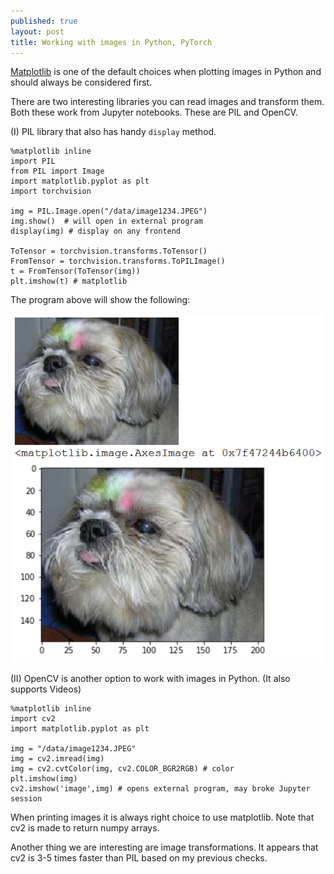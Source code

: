 ```yaml
---
published: true
layout: post
title: Working with images in Python, PyTorch
---
```


[Matplotlib](https://github.com/matplotlib/matplotlib) is one of the default choices when plotting images in Python and should always be considered first.

There are two interesting libraries you can read images and transform them. Both these work from Jupyter notebooks. These are PIL and OpenCV.

(I) PIL library that also has handy `display` method.
    
    %matplotlib inline
    import PIL    
    from PIL import Image
    import matplotlib.pyplot as plt
    import torchvision

    img = PIL.Image.open("/data/image1234.JPEG")
    img.show()  # will open in external program
    display(img) # display on any frontend

    ToTensor = torchvision.transforms.ToTensor()
    FromTensor = torchvision.transforms.ToPILImage()
    t = FromTensor(ToTensor(img))
    plt.imshow(t) # matplotlib

The program above will show the following:

![IMG](/images/pimage1.png)

(II) OpenCV is another option to work with images in Python. (It also supports Videos) 

    %matplotlib inline
    import cv2
    import matplotlib.pyplot as plt

    img = "/data/image1234.JPEG"
    img = cv2.imread(img)
    img = cv2.cvtColor(img, cv2.COLOR_BGR2RGB) # color
    plt.imshow(img)
    cv2.imshow('image',img) # opens external program, may broke Jupyter session

When printing images it is always right choice to use matplotlib.
Note that cv2 is made to return numpy arrays.

Another thing we are interesting are image transformations. It appears that cv2 is 3-5 times faster than PIL based on my previous checks.

